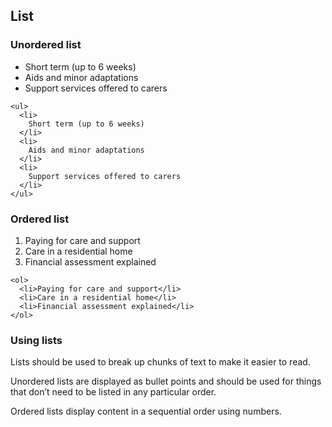 ## List

### Unordered list

<ul>
  <li>
    Short term (up to 6 weeks)
  </li>
  <li>
    Aids and minor adaptations
  </li>
  <li>
    Support services offered to carers
  </li>
</ul>

    <ul>
      <li>
        Short term (up to 6 weeks)
      </li>
      <li>
        Aids and minor adaptations
      </li>
      <li>
        Support services offered to carers
      </li>
    </ul>

### Ordered list

<ol>
  <li>Paying for care and support</li>
  <li>Care in a residential home</li>
  <li>Financial assessment explained</li>
</ol>

    <ol>
      <li>Paying for care and support</li>
      <li>Care in a residential home</li>
      <li>Financial assessment explained</li>
    </ol>

### Using lists

Lists should be used to break up chunks of text to make it easier to read.

Unordered lists are displayed as bullet points and should be used for things that don’t need to be listed in any particular order.

Ordered lists display content in a sequential order using numbers.
